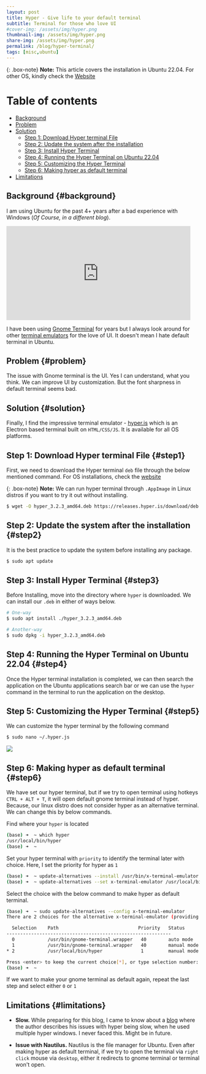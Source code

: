 ```yaml
---
layout: post
title: Hyper - Give life to your default terminal
subtitle: Terminal for those who love UI
#cover-img: /assets/img/hyper.png
thumbnail-img: /assets/img/hyper.png
share-img: /assets/img/hyper.png
permalink: /blog/hyper-terminal/
tags: [misc,ubuntu]
---
```


{: .box-note}
**Note:** This article covers the installation in Ubuntu 22.04. For other OS, kindly check the [Website](https://hyper.is/)

# Table of contents

- [Background](#background)
- [Problem](#problem)
- [Solution](#solution)
  - [Step 1: Download Hyper terminal File](#step1)
  - [Step 2: Update the system after the installation](#step2)
  - [Step 3: Install Hyper Terminal](#step3)
  - [Step 4: Running the Hyper Terminal on Ubuntu 22.04](#step4)
  - [Step 5: Customizing the Hyper Terminal](#step5)
  - [Step 6: Making hyper as default terminal](#step6)
- [Limitations](#limitations)


## Background {#background}

I am using Ubuntu for the past 4+ years after a bad experience with Windows (*Of Course, in a different blog*).

<iframe src="https://giphy.com/embed/l1yjLsiHMQdWQmN2xY" width="480" height="245" frameBorder="0" class="giphy-embed" allowFullScreen></iframe><p><a href="https://giphy.com/gifs/wolfentertainment-svu-law-and-order-svu21-l1yjLsiHMQdWQmN2xY"></a></p>


I have been using [Gnome Terminal](https://wiki.gnome.org/Apps/Terminal) for years but I always look around for other [terminal emulators](https://en.wikipedia.org/wiki/Terminal_emulator) for the love of UI. It doesn't mean I hate default terminal in Ubuntu.

## Problem {#problem}

The issue with Gnome terminal is the UI. Yes I can understand, what you think. We can improve UI by customization. But the font sharpness in default terminal seems bad.

## Solution {#solution}

Finally, I find the impressive terminal emulator - [hyper.is](https://hyper.is/) which is an Electron based terminal built on `HTML/CSS/JS`. It is available for all OS platforms.

## Step 1: Download Hyper terminal File {#step1}

First, we need to download the Hyper terminal `deb` file through the below mentioned command. For OS installations, check the [website](https://hyper.is/)

{: .box-note}
**Note:** We can run hyper terminal through `.AppImage` in Linux distros if you want to try it out without installing.

```bash
$ wget -O hyper_3.2.3_amd64.deb https://releases.hyper.is/download/deb
```

## Step 2: Update the system after the installation {#step2}

It is the best practice to update the system before installing any package.

```bash
$ sudo apt update
```

## Step 3: Install Hyper Terminal {#step3}

Before Installing, move into the directory where `hyper` is downloaded. We can install our `.deb` in either of ways below.

```bash
# One-way
$ sudo apt install ./hyper_3.2.3_amd64.deb
```

```bash
# Another-way
$ sudo dpkg -i hyper_3.2.3_amd64.deb
```

## Step 4: Running the Hyper Terminal on Ubuntu 22.04 {#step4}

Once the Hyper terminal installation is completed, we can then search the application on the Ubuntu applications search bar or we can use the `hyper` command in the terminal to run the application on the desktop.

## Step 5: Customizing the Hyper Terminal {#step5}

We can customize the hyper terminal by the following command

```bash
$ sudo nano ~/.hyper.js
```

![](https://raw.githubusercontent.com/edwardcodes/edwardcodes.github.io/main/assets/img/hyper-settings.png)

## Step 6: Making hyper as default terminal {#step6}

We have set our hyper terminal, but if we try to open terminal using hotkeys `CTRL + ALT + T`, it will open default gnome terminal instead of hyper. Because, our linux distro does not consider hyper as an alternative terminal. We can change this by below commands.

Find where your `hyper` is located
```bash
(base) ➜  ~ which hyper 
/usr/local/bin/hyper
(base) ➜  ~ 
```

Set your hyper terminal with `priority` to identify the terminal later with choice. Here, I set the priority for hyper as `1`

```bash
(base) ➜  ~ update-alternatives --install /usr/bin/x-terminal-emulator x-terminal-emulator /usr/local/bin/hyper 1
(base) ➜  ~ update-alternatives --set x-terminal-emulator /usr/local/bin/hyper
```

Select the choice with the below command to make hyper as default terminal.
```bash
(base) ➜  ~ sudo update-alternatives --config x-terminal-emulator
There are 2 choices for the alternative x-terminal-emulator (providing /usr/bin/x-terminal-emulator).

  Selection    Path                             Priority   Status
------------------------------------------------------------
  0            /usr/bin/gnome-terminal.wrapper   40        auto mode
  1            /usr/bin/gnome-terminal.wrapper   40        manual mode
* 2            /usr/local/bin/hyper              1         manual mode

Press <enter> to keep the current choice[*], or type selection number: 2
(base) ➜  ~ 
```

If we want to make your gnome terminal as default again, repeat the last step and select either `0` or `1`

## Limitations {#limitations}

- **Slow.** While preparing for this blog, I came to know about a [blog](https://medium.com/@brianhague/why-i-switched-my-terminal-to-hyper-then-switched-back-f0bd06af4d7d#:~:text=It%E2%80%99s%20slow.,interrupt%20my%20workflow.) where the author describes his issues with hyper being slow, when he used multiple hyper windows. I never faced this. Might be in future.

- **Issue with Nautilus.** Nautilus is the file manager for Ubuntu. Even after making hyper as default terminal, if we try to open the terminal via `right click` mouse via `desktop`, either it redirects to gnome terminal or terminal won't open. 